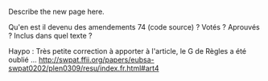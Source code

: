 Describe the new page here.

Qu\'en est il devenu des amendements 74 (code source) ? Votés ? Aprouvés
? Inclus dans quel texte ?

Haypo : Très petite correction à apporter à l\'article, le G de Règles a
été oublié \...
<http://swpat.ffii.org/papers/eubsa-swpat0202/plen0309/resu/index.fr.html#art4>
